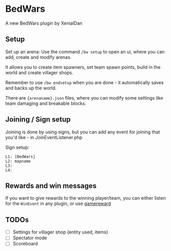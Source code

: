 # BedWars
<!-- todo activate poggit badges
[![](https://poggit.pmmp.io/shield.state/BedWars)](https://poggit.pmmp.io/p/BedWars)
[![](https://poggit.pmmp.io/shield.api/BedWars)](https://poggit.pmmp.io/p/BedWars)
[![](https://poggit.pmmp.io/shield.dl.total/BedWars)](https://poggit.pmmp.io/p/BedWars)
-->
A new BedWars plugin by XenialDan
## Setup
Set up an arena:
Use the command `/bw setup` to open an ui, where you can add, create and modify arenas.

It allows you to create item spawners, set team spawn points, build in the world and create villager shops.

Remember to use `/bw endsetup` when you are done - it automatically saves and backs up the world.

There are `{arenaname}.json` files, where you can modify some settings like team damaging and breakable blocks.

## Joining / Sign setup
Joining is done by using signs, but you can add any event for joining that you'd like - in JoinEventListener.php

Sign setup:
```
L1: [BedWars]
L2: mapname
L3: 
L4: 
```

## Rewards and win messages
If you want to give rewards to the winning player/team, you can either listen for the `WinEvent` in any plugin, or use [gamereward](https://github.com/thebigsmileXD/gamereward)

## TODOs
- [ ] Settings for villager shop (entity used, items)
- [ ] Spectator mode
- [ ] Scoreboard